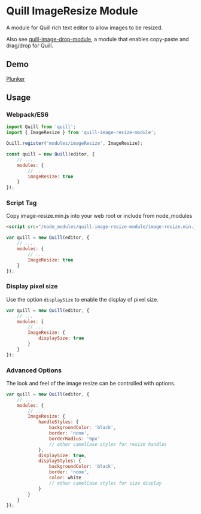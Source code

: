# Quill ImageResize Module

A module for Quill rich text editor to allow images to be resized.

Also see [quill-image-drop-module](https://github.com/kensnyder/quill-image-drop-module),
a module that enables copy-paste and drag/drop for Quill.

## Demo

[Plunker](https://plnkr.co/edit/gq708AOrSBOWSlHcFslG?p=preview)

## Usage

### Webpack/ES6

```javascript
import Quill from 'quill';
import { ImageResize } from 'quill-image-resize-module';

Quill.register('modules/imageResize', ImageResize);

const quill = new Quill(editor, {
    // ...
    modules: {
        // ...
        imageResize: true
    }
});
```

### Script Tag

Copy image-resize.min.js into your web root or include from node_modules

```html
<script src="/node_modules/quill-image-resize-module/image-resize.min.js"></script>
```

```javascript
var quill = new Quill(editor, {
    // ...
    modules: {
        // ...
        ImageResize: true
    }
});
```

### Display pixel size

Use the option `displaySize` to enable the display of pixel size.

```javascript
var quill = new Quill(editor, {
    // ...
    modules: {
        // ...
        ImageResize: {
            displaySize: true
        }
    }
});
```

### Advanced Options

The look and feel of the image resize can be controlled with options.

```javascript
var quill = new Quill(editor, {
    // ...
    modules: {
        // ...
        ImageResize: {
            handleStyles: {
                backgroundColor: 'black',
                border: 'none',
                borderRadius: '6px'
                // other camelCase styles for resize handles
            },
            displaySize: true,
            displayStyles: {
                backgroundColor: 'black',
                border: 'none',
                color: white
                // other camelCase styles for size display
            }
        }
    }
});
```

